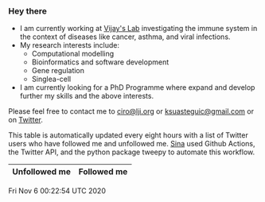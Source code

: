 ### Hey there

- I am currently working at [Vijay's Lab](https://github.com/vijaybioinfo) investigating the immune system in the context of diseases like cancer, asthma, and viral infections.
- My research interests include:
  + Computational modelling
  + Bioinformatics and software development
  + Gene regulation
  + Singlea-cell
- I am currently looking for a PhD Programme where expand and develop further my skills and the above interests.

Please feel free to contact me to ciro@lji.org or ksuasteguic@gmail.com or on [Twitter](https://twitter.com/cramsuig).

This table is automatically updated every eight hours with a list of Twitter users who have followed me and unfollowed me. [Sina](https://github.com/sbooeshaghi) used Github Actions, the Twitter API, and the python package tweepy to automate this workflow.

| Unfollowed me |  Followed me |
| --- | --- |
Fri Nov  6 00:22:54 UTC 2020
